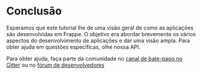 <!-- add-breadcrumbs -->
# Conclusão


Esperamos que este tutorial lhe de uma visão geral de como as aplicações são desenvolvidas em Frappe. O objetivo era abordar brevemente os vários aspectos do desenvolvimento de aplicações e dar uma visão ampla. Para obter ajuda em questões específicas, olhe nossa API.

Para obter ajuda, faça parte da comunidade no [canal de bate-papo no Gitter](https://gitter.im/frappe/erpnext) ou no [fórum de desenvolvedores](https://discuss.erpnext.com)

